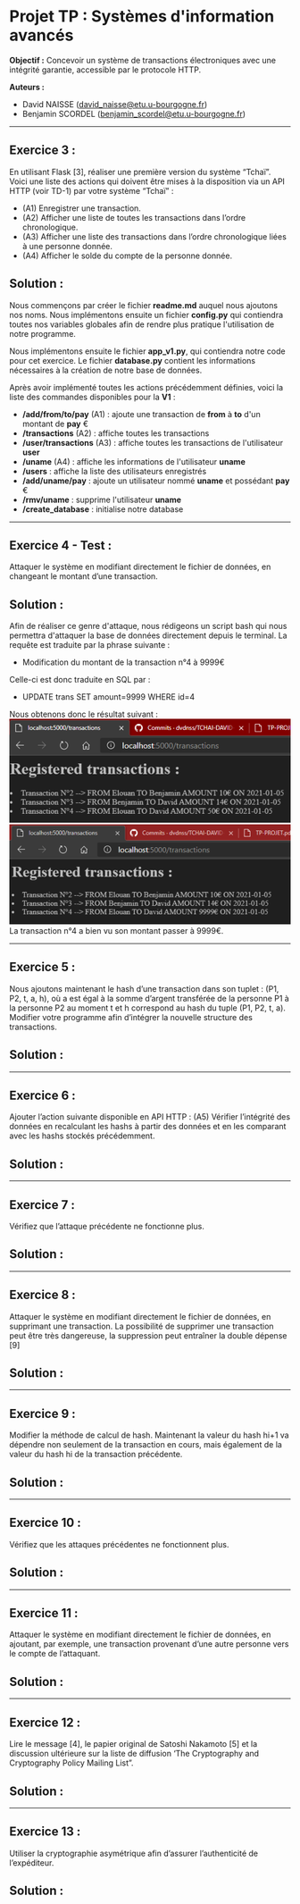 # Projet TP : Systèmes d'information avancés

__Objectif :__ Concevoir un système de transactions électroniques avec une intégrité garantie, accessible
par le protocole HTTP.

__Auteurs :__
* David NAISSE (david_naisse@etu.u-bourgogne.fr)
* Benjamin SCORDEL (benjamin_scordel@etu.u-bourgogne.fr)

<hr />

## Exercice 3 : 
En utilisant Flask [3], réaliser une première version du système “Tchaï”.
Voici une liste des actions qui doivent être mises à la disposition via un API HTTP 
(voir TD-1) par votre système “Tchaï” : 
* (A1) Enregistrer une transaction. 
* (A2) Afficher une liste de toutes les transactions dans l’ordre chronologique. 
* (A3) Afficher une liste des transactions dans l’ordre chronologique liées à une 
  personne donnée. 
* (A4) Afficher le solde du compte de la personne donnée.  

## Solution :
Nous commençons par créer le fichier __readme.md__ auquel nous ajoutons 
nos noms. Nous implémentons ensuite un fichier __config.py__ qui contiendra toutes nos
variables globales afin de rendre plus pratique l'utilisation de notre programme.

Nous implémentons ensuite le fichier __app_v1.py__, qui contiendra notre code pour cet
exercice. Le fichier __database.py__ contient les informations nécessaires à la création 
de notre base de données.

Après avoir implémenté toutes les actions précédemment définies, voici la liste des 
commandes disponibles pour la __V1__ :
* __/add/from/to/pay__ (A1) : ajoute une transaction de __from__ à __to__ d'un montant de __pay__ €
* __/transactions__ (A2) : affiche toutes les transactions
* __/user/transactions__ (A3) : affiche toutes les transactions de l'utilisateur __user__
* __/uname__ (A4) : affiche les informations de l'utilisateur __uname__
* __/users__ : affiche la liste des utilisateurs enregistrés
* __/add/uname/pay__ : ajoute un utilisateur nommé __uname__ et possédant __pay__ €
* __/rmv/uname__ : supprime l'utilisateur __uname__
* __/create_database__ : initialise notre database

<hr />

## Exercice 4 - Test :
Attaquer le système en modifiant directement le fichier de données, en changeant le
montant d’une transaction.

## Solution :
Afin de réaliser ce genre d'attaque, nous rédigeons un script bash qui nous permettra d'attaquer la base de données 
directement depuis le terminal. La requête est traduite par la phrase suivante : 
* Modification du montant de la transaction n°4 à 9999€

Celle-ci est donc traduite en SQL par :
* UPDATE trans SET amount=9999 WHERE id=4

Nous obtenons donc le résultat suivant : \
![Screenshot](tests/img/test1_before.PNG)
![Screenshot](tests/img/test1_after.PNG) \
La transaction n°4 a bien vu son montant passer à 9999€.

<hr />

## Exercice 5 :
Nous ajoutons maintenant le hash d’une transaction dans son tuplet : (P1, P2, t, a, h), où a est égal à la
somme d’argent transférée de la personne P1 à la personne P2 au moment t et h correspond au hash
du tuple (P1, P2, t, a). Modifier votre programme afin d’intégrer la nouvelle structure des transactions.

## Solution :

<hr />

## Exercice 6 :
Ajouter l’action suivante disponible en API HTTP :
(A5) Vérifier l’intégrité des données en recalculant les hashs à partir des données et en les comparant
avec les hashs stockés précédemment.

## Solution :

<hr />

## Exercice 7 :
Vérifiez que l’attaque précédente ne fonctionne plus.

## Solution :

<hr />

## Exercice 8 :
Attaquer le système en modifiant directement le fichier de données, en supprimant une
transaction. La possibilité de supprimer une transaction peut être très dangereuse, la suppression peut
entraîner la double dépense [9]

## Solution :

<hr />

## Exercice 9 :
Modifier la méthode de calcul de hash. Maintenant la valeur du hash hi+1 va dépendre
non seulement de la transaction en cours, mais également de la valeur du hash hi de la transaction
précédente.

## Solution :

<hr />

## Exercice 10 :
Vérifiez que les attaques précédentes ne fonctionnent plus.

## Solution :

<hr />

## Exercice 11 :
Attaquer le système en modifiant directement le fichier de données, en ajoutant, par
exemple, une transaction provenant d’une autre personne vers le compte de l’attaquant.

## Solution :

<hr />

## Exercice 12 :
Lire le message [4], le papier original de Satoshi Nakamoto [5] et la discussion ultérieure
sur la liste de diffusion ‘The Cryptography and Cryptography Policy Mailing List”.

## Solution :

<hr />

## Exercice 13 :
Utiliser la cryptographie asymétrique afin d’assurer l’authenticité de l’expéditeur.
## Solution :
